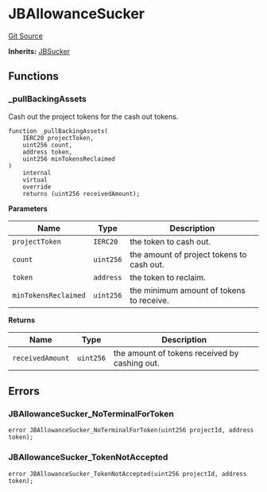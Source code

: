 # JBAllowanceSucker
[Git Source](https://github.com/Bananapus/nana-suckers/blob/faba69dd26a284c037886fb39a0fe6a34055e8dd/src/extensions/JBAllowanceSucker.sol)

**Inherits:**
[JBSucker](/docs/dev/v5/api/suckers/JBSucker.md)


## Functions
### _pullBackingAssets

Cash out the project tokens for the cash out tokens.


```solidity
function _pullBackingAssets(
    IERC20 projectToken,
    uint256 count,
    address token,
    uint256 minTokensReclaimed
)
    internal
    virtual
    override
    returns (uint256 receivedAmount);
```
**Parameters**

|Name|Type|Description|
|----|----|-----------|
|`projectToken`|`IERC20`|the token to cash out.|
|`count`|`uint256`|the amount of project tokens to cash out.|
|`token`|`address`|the token to reclaim.|
|`minTokensReclaimed`|`uint256`|the minimum amount of tokens to receive.|

**Returns**

|Name|Type|Description|
|----|----|-----------|
|`receivedAmount`|`uint256`|the amount of tokens received by cashing out.|


## Errors
### JBAllowanceSucker_NoTerminalForToken

```solidity
error JBAllowanceSucker_NoTerminalForToken(uint256 projectId, address token);
```

### JBAllowanceSucker_TokenNotAccepted

```solidity
error JBAllowanceSucker_TokenNotAccepted(uint256 projectId, address token);
```

